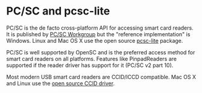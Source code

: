 # PC/SC and pcsc-lite

PC/SC is the de facto cross-platform API for accessing smart card readers. It is published by [PC/SC Workgroup](http://www.pcscworkgroup.com/) but the "reference implementation" is Windows. Linux and Mac OS X use the open source [pcsc-lite](https://pcsclite.apdu.fr/) package.

PC/SC is well supported by OpenSC and is the preferred access method for smart card readers on all platforms. Features like PinpadReaders are supported if the reader driver has support for it (PC/SC v2 part 10).

Most modern USB smart card readers are CCID/ICCD compatible. Mac OS X and Linux use the [open source CCID driver](https://ccid.apdu.fr/).
